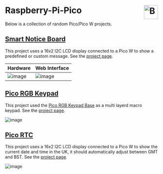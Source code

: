 # Raspberry-Pi-Pico <a href='https://ko-fi.com/christianjameswatkins' target='_blank'><img height='35' align='right' style='border:0px;height:46px;' src='https://storage.ko-fi.com/cdn/kofi1.png?v1' border='0' alt='Buy Me a Coffee at ko-fi.com' /></a>

Below is a collection of random Pico/Pico W projects.

## [Smart Notice Board](Smart%20Notice%20Board)

This project uses a 16x2 I2C LCD display connected to a Pico W to show a predefined or custom message. See the [project page](Smart%20Notice%20Board).

| Hardware | Web Interface |
| -- | -- |
| ![image](https://github.com/CJ0206/Raspberry-Pi-Pico/assets/8594588/86e343ee-9220-401e-8f7f-2fea7113c469) | ![image](https://github.com/CJ0206/Raspberry-Pi-Pico/assets/8594588/50fedc23-fe46-4256-81b4-a546205384f6) |

## [Pico RGB Keypad](Pico-RGB-Keypad)

This project used the [Pico RGB Keypad Base](https://shop.pimoroni.com/products/pico-rgb-keypad-base?variant=32369517166675) as a multi layerd macro keypad. See the [project page](Pico-RGB-Keypad).

![image](https://github.com/user-attachments/assets/438fed37-d691-4ad6-a2e1-42421bc10cae)

## [Pico RTC](Pico-RTC)

This project uses a 16x2 I2C LCD display connected to a Pico W to show the current date and time in the UK, it should automatically adjust between GMT and BST. See the [project page](Pico-RTC).

![image](https://github.com/CJ0206/Raspberry-Pi-Pico/assets/8594588/86e343ee-9220-401e-8f7f-2fea7113c469)
